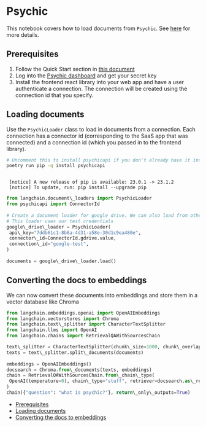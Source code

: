 # Psychic

This notebook covers how to load documents from `Psychic`. See [here](/docs/ecosystem/integrations/psychic.html) for more details.

## Prerequisites[​](#prerequisites "Direct link to Prerequisites")

1. Follow the Quick Start section in [this document](/docs/ecosystem/integrations/psychic.html)
1. Log into the [Psychic dashboard](https://dashboard.psychic.dev/) and get your secret key
1. Install the frontend react library into your web app and have a user authenticate a connection. The connection will be created using the connection id that you specify.

## Loading documents[​](#loading-documents "Direct link to Loading documents")

Use the `PsychicLoader` class to load in documents from a connection. Each connection has a connector id (corresponding to the SaaS app that was connected) and a connection id (which you passed in to the frontend library).

```bash
# Uncomment this to install psychicapi if you don't already have it installed  
poetry run pip -q install psychicapi  

```

```text
   
 [notice] A new release of pip is available: 23.0.1 -> 23.1.2  
 [notice] To update, run: pip install --upgrade pip  

```

```python
from langchain.document\_loaders import PsychicLoader  
from psychicapi import ConnectorId  
  
# Create a document loader for google drive. We can also load from other connectors by setting the connector\_id to the appropriate value e.g. ConnectorId.notion.value  
# This loader uses our test credentials  
google\_drive\_loader = PsychicLoader(  
 api\_key="7ddb61c1-8b6a-4d31-a58e-30d1c9ea480e",  
 connector\_id=ConnectorId.gdrive.value,  
 connection\_id="google-test",  
)  
  
documents = google\_drive\_loader.load()  

```

## Converting the docs to embeddings[​](#converting-the-docs-to-embeddings "Direct link to Converting the docs to embeddings")

We can now convert these documents into embeddings and store them in a vector database like Chroma

```python
from langchain.embeddings.openai import OpenAIEmbeddings  
from langchain.vectorstores import Chroma  
from langchain.text\_splitter import CharacterTextSplitter  
from langchain.llms import OpenAI  
from langchain.chains import RetrievalQAWithSourcesChain  

```

```python
text\_splitter = CharacterTextSplitter(chunk\_size=1000, chunk\_overlap=0)  
texts = text\_splitter.split\_documents(documents)  
  
embeddings = OpenAIEmbeddings()  
docsearch = Chroma.from\_documents(texts, embeddings)  
chain = RetrievalQAWithSourcesChain.from\_chain\_type(  
 OpenAI(temperature=0), chain\_type="stuff", retriever=docsearch.as\_retriever()  
)  
chain({"question": "what is psychic?"}, return\_only\_outputs=True)  

```

- [Prerequisites](#prerequisites)
- [Loading documents](#loading-documents)
- [Converting the docs to embeddings](#converting-the-docs-to-embeddings)
